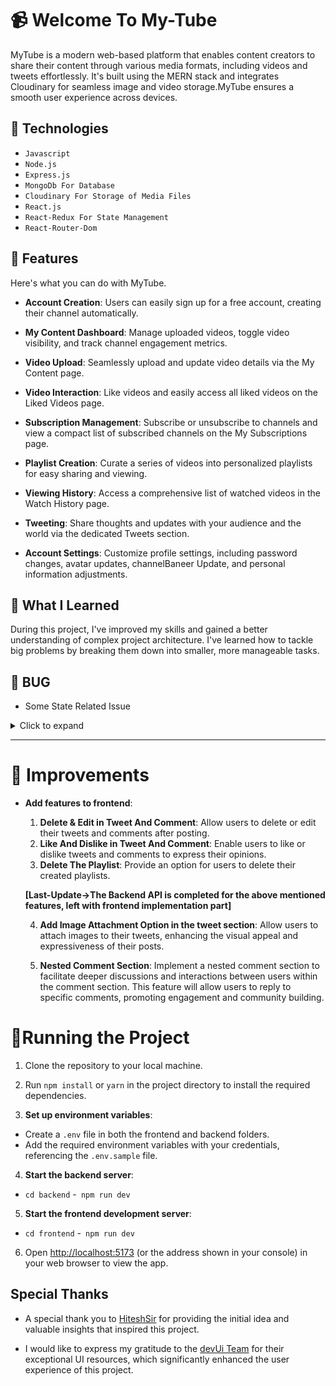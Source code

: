 # 📹 Welcome To My-Tube

MyTube is a modern web-based platform that enables content creators to share their content through various media formats, including videos and tweets effortlessly. It's built using the MERN stack and integrates Cloudinary for seamless image and video storage.MyTube ensures a smooth user experience across devices.

## 🧊 Technologies

- `Javascript`
- `Node.js`
- `Express.js`
- `MongoDb For Database`
- `Cloudinary For Storage of Media Files`
- `React.js`
- `React-Redux For State Management`
- `React-Router-Dom`

## 🚀 Features

Here's what you can do with MyTube.

- **Account Creation**: Users can easily sign up for a free account, creating their channel automatically.

- **My Content Dashboard**: Manage uploaded videos, toggle video visibility, and track channel engagement metrics.

- **Video Upload**: Seamlessly upload and update video details via the My Content page.

- **Video Interaction**: Like videos and easily access all liked videos on the Liked Videos page.

- **Subscription Management**: Subscribe or unsubscribe to channels and view a compact list of subscribed channels on the My Subscriptions page.

- **Playlist Creation**: Curate a series of videos into personalized playlists for easy sharing and viewing.

- **Viewing History**: Access a comprehensive list of watched videos in the Watch History page.

- **Tweeting**: Share thoughts and updates with your audience and the world via the dedicated Tweets section.

- **Account Settings**: Customize profile settings, including password changes, avatar updates, channelBaneer Update, and personal information adjustments.

## 📝 What I Learned

During this project, I've improved my skills and gained a better understanding of complex project architecture. I've learned how to tackle big problems by breaking them down into smaller, more manageable tasks.

## 🐞 BUG

- Some State Related Issue

<details>
<summary>Click to expand</summary>

#### Description

After posting a tweet or comment, the data fetched from the backend is not displaying correctly due to state management issues:

- Comments are displaying "NAN" instead of the expected data, despite receiving valid data from the backend.
- Tweets fail to update the associated image in the UI, even though the Redux state is updated correctly. However, upon reloading the page, the data appears as expected.

#### Steps to Reproduce

1. Log in to the MyTube platform.
2. Navigate to the tweet or comment section.
3. Post a new tweet or comment.
4. Observe the displayed data for the posted tweet or comment.

#### Expected Behavior

After posting a tweet or comment, the displayed data should accurately reflect the content posted, including any associated images, without requiring a page reload.

#### Actual Behavior

- Comments display "NAN" instead of the expected data, indicating a state management issue.
- Tweets fail to update the associated image in the UI, suggesting a disconnect between the Redux state and the UI rendering. However, the data appears correctly after reloading the page.

#### Additional Information

- This issue was observed on both desktop and mobile devices.
- No error messages are displayed to indicate the problem.
- Redux DevTools show that the state is updated correctly after posting a tweet or comment.

</details>

---

# 🚧 Improvements

- **Add features to frontend**:

  1. **Delete & Edit in Tweet And Comment**: Allow users to delete or edit their tweets and comments after posting.
  2. **Like And Dislike in Tweet And Comment**: Enable users to like or dislike tweets and comments to express their opinions.
  3. **Delete The Playlist**: Provide an option for users to delete their created playlists.

  **[Last-Update->The Backend API is completed for the above mentioned features, left with frontend implementation part]**

  4. **Add Image Attachment Option in the tweet section**: Allow users to attach images to their tweets, enhancing the visual appeal and expressiveness of their posts.

  5. **Nested Comment Section**: Implement a nested comment section to facilitate deeper discussions and interactions between users within the comment section. This feature will allow users to reply to specific comments, promoting engagement and community building.

# 🏃Running the Project

1. Clone the repository to your local machine.

2. Run `npm install` or `yarn` in the project directory to install the required dependencies.

3. **Set up environment variables**:

- Create a `.env` file in both the frontend and backend folders.
- Add the required environment variables with your credentials, referencing the `.env.sample` file.

4. **Start the backend server**:

- `cd backend` -` npm run dev`

5. **Start the frontend development server**:

- `cd frontend` -` npm run dev`

6. Open [http://localhost:5173](http://localhost:5173) (or the address shown in your console) in your web browser to view the app.

## Special Thanks

- A special thank you to [HiteshSir](https://www.youtube.com/@@HiteshChoudharydotcom) for providing the initial idea and valuable insights that inspired this project.

- I would like to express my gratitude to the [devUi Team](https://www.devui.io/) for their exceptional UI resources, which significantly enhanced the user experience of this project.
